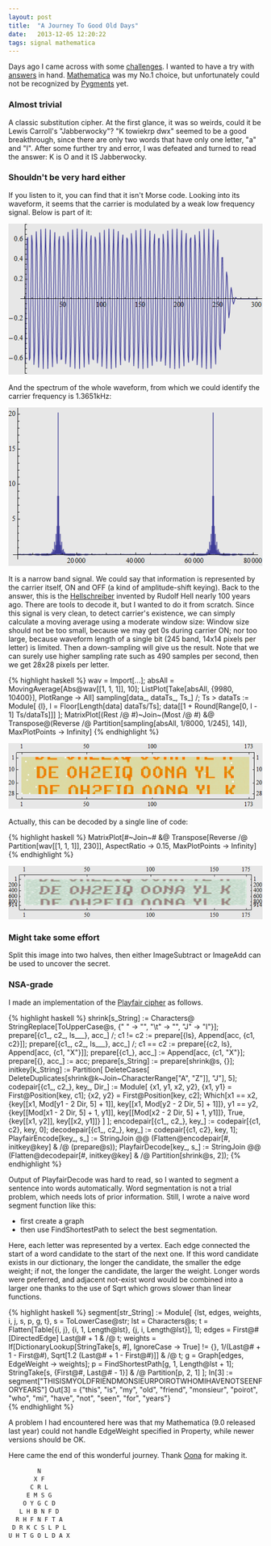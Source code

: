 ```yaml
---
layout: post
title:  "A Journey To Good Old Days"
date:   2013-12-05 12:20:22
tags: signal mathematica 
---
```


Days ago I came across with some [challenges](http://www.windytan.com/2013/06/reader-challenge-obfuscated-messages.html). I wanted to have a try with [answers](http://www.windytan.com/2013/07/reader-challenge-explained.html) in hand. [Mathematica](http://www.wolfram.com) was my No.1 choice, but unfortunately could not be recognized by [Pygments](http://pygments.org/languages/) yet.

### Almost trivial

A classic substitution cipher. At the first glance, it was so weirds, could it be Lewis Carroll's "Jabberwocky"? "K towiekrp dwx" seemed to be a good breakthrough, since there are only two words that have only one letter, "a" and "I". After some further try and error, I was defeated and turned to read the answer: K is O and it IS Jabberwocky.  

### Shouldn't be very hard either

If you listen to it, you can find that it isn't Morse code. Looking into its waveform, it seems that the carrier is modulated by a weak low frequency signal. Below is part of it:

![waveform](/img/p2-waveform.png)

And the spectrum of the whole waveform, from which we could identify the carrier frequency is 1.3651kHz:

![spectrum](/img/p2-wav-fft.png)

It is a narrow band signal. We could say that information is represented by the carrier itself, ON and OFF (a kind of amplitude-shift keying). Back to the answer, this is the [Hellschreiber](http://en.wikipedia.org/wiki/Hellschreiber) invented by Rudolf Hell nearly 100 years ago. 
There are tools to decode it, but I wanted to do it from scratch. Since this signal is very clean, to detect carrier's existence, we can simply calculate a moving average using a moderate window size: Window size should not be too small, because we may get 0s during carrier ON; nor too large, because waveform length of a single bit (245 band, 14x14 pixels per letter) is limited. Then a down-sampling will give us the result. Note that we can surely use higher sampling rate such as 490 samples per second, then we get 28x28 pixels per letter.

{% highlight haskell %}
    wav = Import[...];
    absAll = MovingAverage[Abs@wav[[1, 1, 1]], 10];
    ListPlot[Take[absAll, {9980, 10400}], PlotRange -> All]
    sampling[data_, dataTs_, Ts_] /; Ts > dataTs := Module[
       {l},
       l = Floor[Length[data] dataTs/Ts];
       data[[1 + Round[Range[0, l - 1] Ts/dataTs]]]
       ];
    MatrixPlot[(Rest /@ #)~Join~(Most /@ #) &@
      Transpose@(Reverse /@ 
         Partition[sampling[absAll, 1/8000, 1/245], 14]), 
     MaxPlotPoints -> Infinity]
{% endhighlight %}

![result](/img/p2-result.png)

Actually, this can be decoded by a single line of code:

{% highlight haskell %}
    MatrixPlot[#~Join~# &@
      Transpose[Reverse /@ Partition[wav[[1, 1, 1]], 230]], 
     AspectRatio -> 0.15, MaxPlotPoints -> Infinity]
{% endhighlight %}

![result](/img/p2-singleline.png)

### Might take some effort

Split this image into two halves, then either ImageSubtract or ImageAdd can be used to uncover the secret.
 
### NSA-grade

I made an implementation of the [Playfair cipher](http://en.wikipedia.org/wiki/Playfair_cipher) as follows.

{% highlight haskell %}
    shrink[s_String] := 
      Characters@
       StringReplace[ToUpperCase@s, {" " -> "", "\t" -> "", "J" -> "I"}];
    prepare[{c1_, c2_, ls___}, acc_] /; c1 != c2 := 
      prepare[{ls}, Append[acc, {c1, c2}]];
    prepare[{c1_, c2_, ls___}, acc_] /; c1 == c2 := 
      prepare[{c2, ls}, Append[acc, {c1, "X"}]];
    prepare[{c1_}, acc_] := Append[acc, {c1, "X"}];
    prepare[{}, acc_] := acc;
    prepare[s_String] := prepare[shrink@s, {}];
    initkey[k_String] := 
      Partition[
       DeleteCases[
        DeleteDuplicates[shrink@k~Join~CharacterRange["A", "Z"]], "J"], 5];
    codepair[{c1_, c2_}, key_, Dir_] := Module[
       {x1, y1, x2, y2},
       {x1, y1} = First@Position[key, c1];
       {x2, y2} = First@Position[key, c2];
       Which[x1 == x2, {key[[x1, Mod[y1 - 2 Dir, 5] + 1]], 
         key[[x1, Mod[y2 - 2 Dir, 5] + 1]]},
        y1 == y2, {key[[Mod[x1 - 2 Dir, 5] + 1, y1]], 
         key[[Mod[x2 - 2 Dir, 5] + 1, y1]]},
        True, {key[[x1, y2]], key[[x2, y1]]}
        ]
       ];
    encodepair[{c1_, c2_}, key_] := codepair[{c1, c2}, key, 0];
    decodepair[{c1_, c2_}, key_] := codepair[{c1, c2}, key, 1];
    PlayfairEncode[key_, s_] := 
      StringJoin @@ (Flatten@encodepair[#, initkey@key] & /@ (prepare@s));
    PlayfairDecode[key_, s_] := 
      StringJoin @@ (Flatten@decodepair[#, initkey@key] & /@ 
         Partition[shrink@s, 2]);
{% endhighlight %}

Output of PlayfairDecode was hard to read, so I wanted to segment a sentence into words automatically. 
Word segmentation is not a trial problem, which needs lots of prior information. 
Still, I wrote a naive word segment function like this: 

- first create a graph
- then use FindShortestPath to select the best segmentation. 

Here, each letter was represented by a vertex. 
Each edge connected the start of a word candidate to the start of the next one. 
If this word candidate exists in our dictionary, the longer the candidate, the smaller the edge weight; 
if not, the longer the candidate, the larger the weight. Longer words were preferred, and adjacent not-exist word would be combined into a larger one thanks to the use of Sqrt which grows slower than linear functions.

{% highlight haskell %}
    segment[str_String] := Module[
       {lst, edges, weights, i, j, s, p, g, t},
       s = ToLowerCase@str;
       lst = Characters@s;
       t = Flatten[Table[{i, j}, {i, 1, Length@lst}, {j, i, Length@lst}], 
         1];
       edges = First@# \[DirectedEdge] Last@# + 1 & /@ t;
       weights = 
        If[DictionaryLookup[StringTake[s, #], IgnoreCase -> True] != {}, 
           1/(Last@# + 1 - First@#), Sqrt[1.2 (Last@# + 1 - First@#)]] & /@
          t;
       g = Graph[edges, EdgeWeight -> weights];
       p = FindShortestPath[g, 1, Length@lst + 1];
       StringTake[s, {First@#, Last@# - 1}] & /@ Partition[p, 2, 1]
    ];
    In[3] := segment["THISISMYOLDFRIENDMONSIEURPOIROTWHOMIHAVENOTSEENFORYEARS"]
    Out[3] = {"this", "is", "my", "old", "friend", "monsieur", "poirot", "who", 
        "mi", "have", "not", "seen", "for", "years"}    
{% endhighlight %}

A problem I had encountered here was that my Mathematica (9.0 released last year) could not handle EdgeWeight specified in Property, while newer versions should be OK. 

Here came the end of this wonderful journey. Thank [Oona](http://www.windytan.com) for making it.

            N        
           X F       
          C R L      
         E M S G     
        O Y G C D    
       L H B N F D   
      R H F N F T A  
     D R K C S L P L 
    U H T G O L D A X

